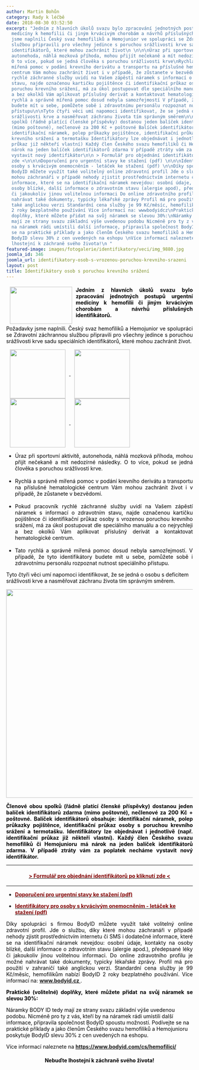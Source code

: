 ```yaml
---
author: Martin Bohůn
category: Rady k léčbě
date: 2018-08-30 03:52:50
excerpt: "Jedním z hlavních úkolů svazu bylo zpracování jednotných postupů urgentní
  medicíny k hemofilii či jiným krvácivým chorobám a návrhů příslušných identifikátorů\nPožadavky
  jsme naplnili Český svaz hemofiliků a Hemojunior ve spolupráci se Zdravotní záchrannou
  službou připravili pro všechny jedince s poruchou srážlivosti krve sadu speciálních
  identifikátorů, které mohou zachránit život\n \n\n\nÚraz při sportovní aktivitě,
  autonehoda, náhlá mozková příhoda, mohou přijít nečekaně a mít nedozírné následky
  O to více, pokud se jedná člověka s poruchou srážlivosti krve\nRychlá a správně
  mířená pomoc v podání krevního derivátu a transportu na příslušné hematologické
  centrum Vám mohou zachránit život i v případě, že zůstanete v bezvědomí\nPokud pracovník
  rychlé záchranné služby uvidí na Vašem zápěstí náramek s informací o zdravotním
  stavu, najde označenou kartičku pojištěnce či identifikační průkaz osoby s vrozenou
  poruchou krevního srážení, má za úkol postupovat dle speciálního manuálu a co nejrychleji
  a bez okolků Vám aplikovat příslušný derivát a kontaktovat hematologické centrum\nTato
  rychlá a správně mířená pomoc dosud nebyla samozřejmostí V případě, že tyto identifikátory
  budete mít u sebe, pomůžete sobě i zdravotnímu personálu rozpoznat nutnost speciálního
  přístupu\n\nTyto čtyři věci umí napomoci identifikovat, že se jedná o osobu s deficitem
  srážlivosti krve a nasměřovat záchranu života tím správným směrem\n\nČlenové obou
  spolků (řádně platící členské příspěvky) dostanou jeden balíček identifikátorů zdarma
  (mimo poštovné), nečlenové za 200 Kč + poštovné Balíček identifikátorů obsahuje:
  identifikační náramek, polep průkazky pojištěnce, identifikační průkaz osoby s poruchou
  krevního srážení a termotašku Identifikátory lze objednávat i jednotlivě (např identifikační
  průkaz již někteří vlastní) Každý člen Českého svazu hemofiliků či Hemojunioru má
  nárok na jeden balíček identifikátorů zdarma V případě ztráty vám za poplatek necháme
  vystavit nový identifikátor\n\n > Formulář pro objednání identifikátorů po kliknutí
  zde <\n\n\nDoporučení pro urgentní stavy ke stažení (pdf) \n\n\nIdentifikátory pro
  osoby s krvácivým onemocněním - letáček ke stažení (pdf) \n\nDíky spolupráci s firmou
  BodyID můžete využít také volitelný online zdravotní profil Jde o službu, díky které
  mohou záchranáři v případě nehody zjistit prostřednictvím internetu či SMS i dodatečné
  informace, které se na identifikační náramek nevejdou: osobní údaje, kontakty na
  osoby blízké, další informace o zdravotním stavu (alergie apod), předepsané léky
  či jakoukoliv jinou volitelnou informaci Do online zdravotního profilu je možné
  nahrávat také dokumenty, typicky lékařské zprávy Profil má pro použití v zahraničí
  také anglickou verzi Standardní cena služby je 99 Kč/měsíc, hemofilikům nabízí BodyID
  2 roky bezplatného používání Více informací na: wwwbodyidcz\nPraktické (volitelné)
  doplňky, které můžete přidat na svůj náramek se slevou 30%:\nNáramky BODY ID tedy
  mají ze strany svazu základní výše uvedenou podobu Nicméně pro ty z vás, kteří by
  na náramek rádi umístili další informace, připravila společnost BodyID spoustu možností Podívejte
  se na praktické příklady a jako členům Českého svazu hemofiliků a Hemojunioru poskytuje
  BodyID slevu 30% z cen uvedených na eshopu \nVíce informací naleznete na https://wwwbodyidcom/cs/hemofilici/\nNebuďte
  lhostejní k záchraně svého života!\n "
featured-image: images/fotogalerie/identifikatory/veci/img_9880.jpg
joomla_id: 346
joomla_url: identifikatory-osob-s-vrozenou-poruchou-krevniho-srazeni
layout: post
title: Identifikátory osob s poruchou krevního srážení
---
```


<h4 style="text-align: justify;">
 <img border="0" height="100" src="{{ site.baseurl }}/images/fotogalerie/identifikatory/veci/img_9880.jpg" style="float: left; margin-left: 10px; margin-right: 10px;" width="168"/>
 <span style="color: #000000;">
  Jedním z hlavních úkolů svazu bylo zpracování jednotných postupů urgentní medicíny k hemofilii či jiným krvácivým chorobám a návrhů příslušných identifikátorů.
 </span>
</h4>
<p style="text-align: justify;">
 <span style="color: #000000;">
  Požadavky jsme naplnili. Český svaz hemofiliků a Hemojunior ve spolupráci se Zdravotní záchrannou službou připravili pro všechny jedince s poruchou srážlivosti krve sadu speciálních identifikátorů, které mohou zachránit život.
 </span>
</p>
<p>
 <span style="color: #000000;">
 </span>
</p>
<p>
 <span style="color: #000000;">
  <a href="index.php/cs/doplnkove-informace/rady-lecba/346-identifikatory-osob-s-vrozenou-poruchou-krevniho-srazeni" title="Identifikátory osob s vrozeným krvácivým onemocněním">
   <img border="0" height="132" src="{{ site.baseurl }}/images/fotogalerie/identifikatory/veci/1.jpg" style="margin-left: 10px; margin-right: 10px; vertical-align: middle;" width="150"/>
  </a>
  <a href="index.php/cs/doplnkove-informace/rady-lecba/346-identifikatory-osob-s-vrozenou-poruchou-krevniho-srazeni" title="Identifikátory osob s vrozeným krvácivým onemocněním">
   <img border="0" height="132" src="{{ site.baseurl }}/images/fotogalerie/identifikatory/veci/3.jpg" style="margin-left: 10px; margin-right: 10px; vertical-align: middle;" width="150"/>
  </a>
  <a href="index.php/cs/doplnkove-informace/rady-lecba/346-identifikatory-osob-s-vrozenou-poruchou-krevniho-srazeni" title="Identifikátory osob s vrozeným krvácivým onemocněním">
   <img border="0" height="132" src="{{ site.baseurl }}/images/fotogalerie/identifikatory/veci/2.jpg" style="margin-left: 10px; margin-right: 10px; vertical-align: middle;" width="150"/>
  </a>
  <a href="index.php/cs/doplnkove-informace/rady-lecba/346-identifikatory-osob-s-vrozenou-poruchou-krevniho-srazeni" title="Identifikátory osob s vrozeným krvácivým onemocněním">
   <img border="0" height="132" src="{{ site.baseurl }}/images/fotogalerie/identifikatory/veci/4.jpg" style="margin-left: 10px; margin-right: 10px; vertical-align: middle;" width="150"/>
  </a>
 </span>
</p>
<ul>
 <li style="text-align: justify;">
  <span style="color: #000000;">
   Úraz při sportovní aktivitě, autonehoda, náhlá mozková příhoda, mohou přijít nečekaně a mít nedozírné následky. O to více, pokud se jedná člověka s poruchou srážlivosti krve.
   <br/>
   <br/>
  </span>
 </li>
 <li dir="ltr" style="text-align: justify;">
  <span style="color: #000000;">
   Rychlá a správně mířená pomoc v podání krevního derivátu a transportu na příslušné hematologické centrum Vám mohou zachránit život i v případě, že zůstanete v bezvědomí.
   <br/>
   <br/>
  </span>
 </li>
 <li style="text-align: justify;">
  <span style="color: #000000;">
   Pokud pracovník rychlé záchranné služby uvidí na Vašem zápěstí náramek s informací o zdravotním stavu, najde označenou kartičku pojištěnce či identifikační průkaz osoby s vrozenou poruchou krevního srážení, má za úkol postupovat dle speciálního manuálu a co nejrychleji a bez okolků Vám aplikovat příslušný derivát a kontaktovat hematologické centrum.
   <br/>
   <br/>
  </span>
 </li>
 <li style="text-align: justify;">
  <span style="color: #000000;">
   Tato rychlá a správně mířená pomoc dosud nebyla samozřejmostí. V případě, že tyto identifikátory budete mít u sebe, pomůžete sobě i zdravotnímu personálu rozpoznat nutnost speciálního přístupu.
  </span>
 </li>
</ul>
<p>
 <span style="color: #000000;">
  Tyto čtyři věci umí napomoci identifikovat, že se jedná o osobu s deficitem srážlivosti krve a nasměřovat záchranu života tím správným směrem.
 </span>
</p>
<p>
 <a href="images/fotogalerie/identifikatory/veci/letacek_pro_pacienty_26027.jpg" target="_blank" title="Klikni pro zvětšení">
  <img alt="" border="0" height="562" src="{{ site.baseurl }}/images/fotogalerie/identifikatory/veci/letacek_pro_pacienty_26027.jpg" style="display: block; margin-left: auto; margin-right: auto;" width="697"/>
 </a>
</p>
<p style="text-align: justify;">
 <span style="color: #000000;">
  <strong>
   Členové obou spolků (řádně platící členské příspěvky) dostanou jeden balíček identifikátorů zdarma
  </strong>
  <strong>
   (mimo poštovné), nečlenové za 200 Kč + poštovné. Balíček identifikátorů obsahuje: identifikační náramek,
  </strong>
  <strong>
   polep průkazky pojištěnce, identifikační průkaz osoby s poruchou krevního srážení a termotašku.
  </strong>
  <strong>
   Identifikátory lze objednávat i jednotlivě (např. identifikační průkaz již někteří vlastní).
  </strong>
  <strong>
   Každý člen Českého svazu hemofiliků či Hemojunioru má nárok na jeden balíček identifikátorů zdarma. V případě ztráty vám za poplatek necháme vystavit nový identifikátor.
  </strong>
 </span>
</p>
<hr/>
<h4 style="text-align: center;">
 <strong>
  <span style="color: #800000;">
   <a href="https://goo.gl/forms/XCPlTCgjoHbpZChK2" title="Identifikátory osob s vrozeným krvácivým onemocněním">
    <span style="color: #800000;">
     &gt; Formulář pro objednání identifikátorů po kliknutí zde &lt;
    </span>
   </a>
  </span>
 </strong>
</h4>
<hr/>
<ul>
 <li>
  <span style="color: #800000;">
   <strong>
    <a href="images/dokumenty-pdf-doc/identifikatory/pristup_k_hemofilikovi.pdf" title="Doporučení pro urgentní stavy u osob s vrozeným krvácivým onemocněním">
     <span style="color: #800000;">
      Doporučení pro urgentní stavy ke stažení (pdf)
     </span>
    </a>
    <br/>
   </strong>
  </span>
 </li>
</ul>
<ul>
 <li>
  <strong>
   <a href="images/dokumenty-pdf-doc/identifikatory/letacek-identifikatory-hemofilici.pdf" title="Identifikatory pro osobyt s vrozenym krvacivym onemocnenim">
    <span style="color: #800000;">
     Identifikátory pro osoby s krvácivým onemocněním - letáček ke stažení (pdf)
    </span>
   </a>
   <span style="color: #800000;">
    <span style="color: #800000;">
     <br/>
    </span>
   </span>
  </strong>
 </li>
</ul>
<p style="text-align: justify;">
 <span style="color: #000000;">
  Díky spolupráci s firmou BodyID můžete využít také volitelný online zdravotní profil. Jde o službu, díky které mohou záchranáři v případě nehody zjistit prostřednictvím internetu či SMS i dodatečné informace, které se na identifikační náramek nevejdou: osobní údaje, kontakty na osoby blízké, další informace o zdravotním stavu (alergie apod.), předepsané léky či jakoukoliv jinou volitelnou informaci. Do online zdravotního profilu je možné nahrávat také dokumenty, typicky lékařské zprávy. Profil má pro použití v zahraničí také anglickou verzi. Standardní cena služby je 99 Kč/měsíc, hemofilikům nabízí BodyID 2 roky bezplatného používání. Více informací na:
 </span>
 <strong>
  <a href="https://www.bodyid.com/cs/" target="_blank" title="BodyID">
   www.bodyid.cz
  </a>
 </strong>
 .
</p>
<p style="text-align: justify;">
 <span style="color: #000000;">
  <strong>
   <span style="font-size: 1em;">
    Praktické (volitelné) doplňky, které můžete přidat na svůj náramek se slevou 30%:
   </span>
  </strong>
 </span>
</p>
<p>
 <span style="color: #000000;">
  Náramky BODY ID tedy mají ze strany svazu základní výše uvedenou podobu. Nicméně pro ty z vás, kteří by na náramek rádi umístili další informace, připravila společnost BodyID spoustu možností. Podívejte se na praktické příklady a jako členům Českého svazu hemofiliků a Hemojunioru poskytuje BodyID slevu 30% z cen uvedených na eshopu.
 </span>
</p>
<p>
 <span style="color: #000000;">
  Více informací naleznete na
 </span>
 <strong>
  <a href="https://www.bodyid.com/cs/hemofilici/" target="_blank" title="BodyID a Český svaz hemofiliků">
   https://www.bodyid.com/cs/hemofilici/
  </a>
 </strong>
</p>
<h4 style="text-align: center;">
 <span style="color: #000000;">
  Nebuďte lhostejní k záchraně svého života!
 </span>
</h4>
<p>
 <span style="color: #000000;">
 </span>
</p>